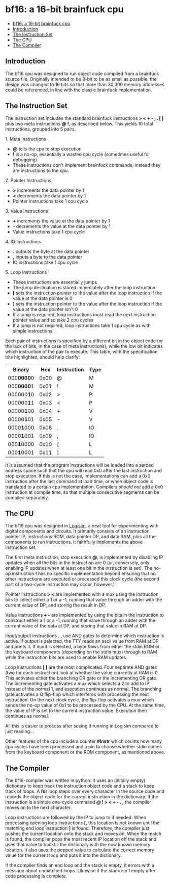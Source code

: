 # bf16: a 16-bit brainfuck cpu

* <a href="#bf16-a-16-bit-brainfuck-cpu">bf16: a 16-bit brainfuck cpu</a>
* <a href="#introduction">Introduction</a>
* <a href="#the-instruction-set">The Instruction Set</a>
* <a href="#the-cpu">The CPU</a>
* <a href="#the-compiler">The Compiler</a>

## Introduction

The bf16 cpu was designed to run object code compiled from a brainfuck source file. Originally intended
to be 8-bit to be as small as possible, the design was changed to 16 bits so that more than 30,000 memory
addresses could be referenced, in line with the classic brainfuck implementation. 

## The Instruction Set

The instruction set includes the standard brainfuck instructions **> < + - , . [ ]** plus two meta
instructions **@ !**, as described below. This yields 10 total instructions, grouped into 5 pairs.

1\. Meta Instructions

* **@** tells the cpu to stop execution
* **!** is a no-op, essentially a wasted cpu cycle (sometimes useful for debugging)
* These instructions don't implement brainfuck commands, instead they are instructions to the cpu.

2\. Pointer Instructions

* **>** increments the data pointer by 1
* **<** decrements the data pointer by 1
* Pointer instructions take 1 cpu cycle

3\. Value Instructions

* **+** increments the value at the data pointer by 1
* **-** decrements the value at the data pointer by 1
* Value instructions take 1 cpu cycle

4\. IO Instructions

* **.** outputs the byte at the data pointer
* **,** inputs a byte to the data pointer
* IO instructions take 1 cpu cycle

5\. Loop Instructions

* These instructions are essentially jumps
* The jump destination is stored immediately after the loop instruction
* **[** sets the instruction pointer to the value after the loop instruction if the value at the data pointer is 0
* **]** sets the instruction pointer to the value after the loop instruction if the value at the data pointer isn't 0
* If a jump is required, loop instructions must read the next instruction pointer value and so take 2 cpu cycles
* If a jump is not required, loop instructions take 1 cpu cycle as with simple instructions.

Each pair of instructions is specified by a different bit in the object code (or the lack of bits, in the case
of meta instructions), while the low bit indicates which instruction of the pair to execute. This table, with
the specification bits highlighted, should help clarify:

<table>
  <tr>
    <th>Binary</th><th>Hex</th><th>Instruction</th><th>Type</th>
  </tr>
  <tr>
    <td>000<b>0000</b>0</td><td>0x00</td><td>@</td><td>M</td>
  </tr>
  <tr>
    <td>000<b>0000</b>1</td><td>0x01</td><td>!</td><td>M</td>
  </tr>
  <tr>
    <td>000000<b>1</b>0</td><td>0x02</td><td>&gt;</td><td>P</td>
  </tr>
  <tr>
    <td>000000<b>1</b>1</td><td>0x03</td><td>&lt;</td><td>P</td>
  </tr>
  <tr>
    <td>00000<b>1</b>00</td><td>0x04</td><td>+</td><td>V</td>
  </tr>
  <tr>
    <td>00000<b>1</b>01</td><td>0x05</td><td>-</td><td>V</td>
  </tr>
  <tr>
    <td>0000<b>1</b>000</td><td>0x08</td><td>.</td><td>IO</td>
  </tr>
  <tr>
    <td>0000<b>1</b>001</td><td>0x09</td><td>,</td><td>IO</td>
  </tr>
  <tr>
    <td>000<b>1</b>0000</td><td>0x10</td><td>[</td><td>L</td>
  </tr>
  <tr>
    <td>000<b>1</b>0001</td><td>0x11</td><td>]</td><td>L</td>
  </tr>
</table>

It is assumed that the program instructions will be loaded into a zeroed address space such that the cpu will
read 0x0 after the last instruction and stop execution. If this is not the case, implementations can add a 0x0
instruction after the last command at load time, or when object code is translated to a certain cpu implementation.
Compilers *should not* add a 0x0 instruction at compile time, so that multiple consecutive segments can be compiled
separately.

## The CPU

The bf16 cpu was designed in <a href="http://ozark.hendrix.edu/~burch/logisim/">Logisim</a>, a neat tool
for experimenting with digital components and circuits. It primarily consists of an instruction pointer IP,
instructions ROM, data pointer DP, and data RAM, plus all the components to run instructions. It faithfully
implements the above instruction set.

The first meta instruction, stop execution **@**, is implemented by disabling IP updates when all the bits in
the instruction are 0 (or, conversely, only enabling IP updates when at least one bit in the instruction is set).
The no-op instruction **!** has no specific implementation beyond ensuring that no other instructions are
executed or processed this clock cycle (the second part of a two-cycle instruction may occur, however.)

Pointer instructions **> <** are implemented with a mux using the instruction bits to select either a 1 or a -1,
running that value through an adder with the current value of DP, and storing the result in DP.

Value instructions **+ -** are implemented by using the bits in the instruction to construct either a 1 or a -1,
running that value through an adder with the current value of the data at DP, and storing that value in RAM at DP.

Input/output instructions **. ,** use AND gates to determine which instruction is active. If output is selected,
the TTY reads an ascii value from RAM at DP and prints it. If input is selected, a byte flows from either the
stdin ROM or the keyboard components (depending on the stdin mux) through to RAM while the instruction bits are
used to enable RAM updates.

Loop instructions **[ ]** are the most complicated. Four separate AND gates (two for each instruction) look at
whether the value currently at RAM is 0. This activates either the branching OR gate or the incrementing OR gate.
The incrementing gate activates a mux which selects a 2 to add to IP instead of the normal 1, and execution
continues as normal. The branching gate activates a Q flip-flop which interferes with processing the next
instruction. On the next clock cycle, the flip-flop activates a mux which sends the no-op value of 0x1 to be
processed by the CPU. At the same time, the value of IP is set to the current instruction value. Execution
then continues as normal.

All this is easier to process after seeing it running in Logisim compared to just reading...

Other features of the cpu include a counter **#Instr** which counts how many cpu cycles have been processed
and a pin to choose whether stdin comes from the keyboard component or the ROM component, as mentioned above.

## The Compiler

The bf16-compiler was written in python. It uses an (initally empty) dictionary to keep track the instruction
object code and a stack to keep track of loops. A **for** loop steps over every character in the source code and
records the object code for the current instruction in the dictionary. If the instruction is a simple one-cycle
command **@ ! > < + - . ,** the compiler moves on to the next character.

Loop instructions are followed by the IP to jump to if needed. When processing opening loop instructions  **[**,
this location is not known until the matching end loop instruction **]** is found. Therefore, the compiler just
pushes the current location onto the stack and moves on. When the match is found, the compiler pops the most
recent IP location off the stack and uses that value to backfill the dictionary with the now known memory location.
It also uses the popped value to calculate the correct memory value for the current loop and puts it into
the dictionary.

If the compiler finds an end loop and the stack is empty, it errors with a message about unmatched loops.
Likewise if the stack isn't empty after code processing is complete.
